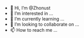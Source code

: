 - 👋 Hi, I’m @Zhonust
- 👀 I’m interested in ...
- 🌱 I’m currently learning ...
- 💞️ I’m looking to collaborate on ...
- 📫 How to reach me ...

<!---
Zhonust/Zhonust is a ✨ special ✨ repository because its `README.md` (this file) appears on your GitHub profile.
You can click the Preview link to take a look at your changes.
--->
